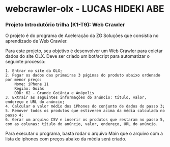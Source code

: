 # webcrawler-olx - LUCAS HIDEKI ABE

<h3> Projeto Introdutório trilha (K1-T9): Web Crawler </h3>
O projeto é do programa de Aceleração da ZG Soluções que consistia no aprendizado de Web Crawler.

Para este projeto, seu objetivo é desenvolver um Web Crawler para coletar dados do site OLX. Deve ser criado um bot/script para automatizar o seguinte processo:

    1. Entrar no site da OLX;
    2. Pegar os dados das primeiras 3 páginas do produto abaixo ordenado por menor preço:
        Nome: iPhone 11
        Região: Goiás
        DDD: 62 - Grande Goiânia e Anápolis
    3. Extrair as seguintes informações do anúncio: título, valor, endereço e URL do anúncio;
    4. Calcular o valor médio dos iPhones do conjunto de dados do passo 3;
    5. Remover todos os produtos que estiverem acima da média calculada no passo 4;
    6. Gerar um arquivo CSV e inserir os produtos que restaram no passo 5, com as colunas: título do anúncio, valor, endereço, URL do anúncio.

Para executar o programa, basta rodar o arquivo Main que o arquivo com a lista de iphones com preços abaixo da média será criado.
